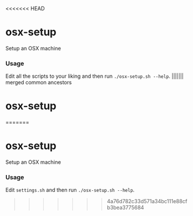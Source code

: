 <<<<<<< HEAD
# osx-setup
Setup an OSX machine

### Usage
Edit all the scripts to your liking and then run `./osx-setup.sh --help`.
||||||| merged common ancestors
# osx-setup
=======
# osx-setup
Setup an OSX machine

### Usage
Edit `settings.sh` and then run `./osx-setup.sh --help`.
>>>>>>> 4a76d782c33d571a34bc111e88cfb3bea3775684
